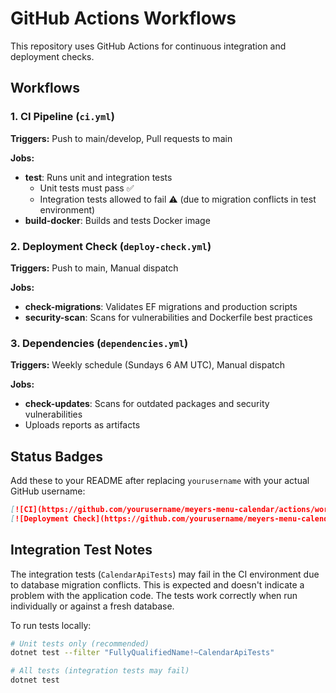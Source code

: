 # GitHub Actions Workflows

This repository uses GitHub Actions for continuous integration and deployment checks.

## Workflows

### 1. CI Pipeline (`ci.yml`)
**Triggers:** Push to main/develop, Pull requests to main

**Jobs:**
- **test**: Runs unit and integration tests
  - Unit tests must pass ✅
  - Integration tests allowed to fail ⚠️ (due to migration conflicts in test environment)
- **build-docker**: Builds and tests Docker image

### 2. Deployment Check (`deploy-check.yml`)
**Triggers:** Push to main, Manual dispatch

**Jobs:**
- **check-migrations**: Validates EF migrations and production scripts
- **security-scan**: Scans for vulnerabilities and Dockerfile best practices

### 3. Dependencies (`dependencies.yml`)
**Triggers:** Weekly schedule (Sundays 6 AM UTC), Manual dispatch

**Jobs:**
- **check-updates**: Scans for outdated packages and security vulnerabilities
- Uploads reports as artifacts

## Status Badges

Add these to your README after replacing `yourusername` with your actual GitHub username:

```markdown
[![CI](https://github.com/yourusername/meyers-menu-calendar/actions/workflows/ci.yml/badge.svg)](https://github.com/yourusername/meyers-menu-calendar/actions/workflows/ci.yml)
[![Deployment Check](https://github.com/yourusername/meyers-menu-calendar/actions/workflows/deploy-check.yml/badge.svg)](https://github.com/yourusername/meyers-menu-calendar/actions/workflows/deploy-check.yml)
```

## Integration Test Notes

The integration tests (`CalendarApiTests`) may fail in the CI environment due to database migration conflicts. This is expected and doesn't indicate a problem with the application code. The tests work correctly when run individually or against a fresh database.

To run tests locally:
```bash
# Unit tests only (recommended)
dotnet test --filter "FullyQualifiedName!~CalendarApiTests"

# All tests (integration tests may fail)
dotnet test
```